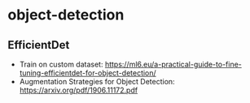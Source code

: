# object-detection

## EfficientDet
- Train on custom dataset: https://ml6.eu/a-practical-guide-to-fine-tuning-efficientdet-for-object-detection/
- Augmentation Strategies for Object Detection: https://arxiv.org/pdf/1906.11172.pdf

